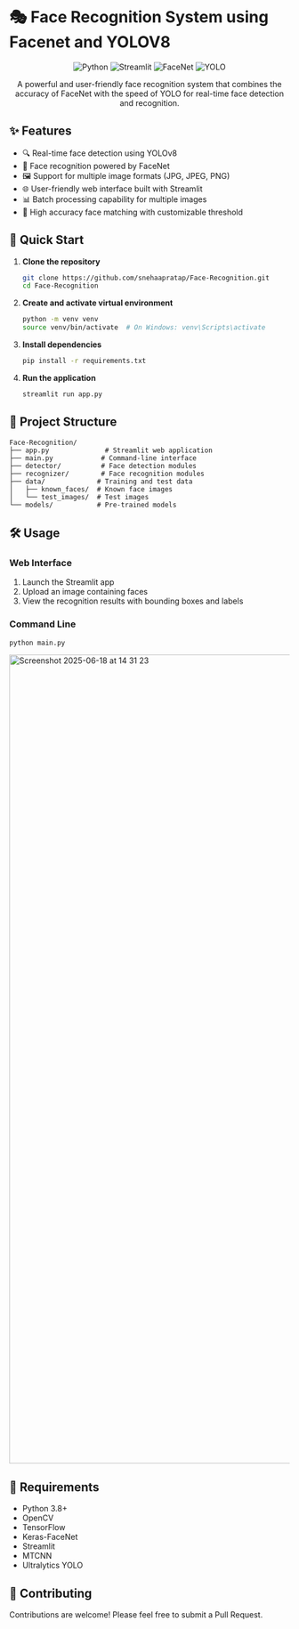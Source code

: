 # 🎭 Face Recognition System using Facenet and YOLOV8 

<div align="center">

![Python](https://img.shields.io/badge/Python-3.8%2B-blue)
![Streamlit](https://img.shields.io/badge/Streamlit-1.0%2B-red)
![FaceNet](https://img.shields.io/badge/FaceNet-Keras-orange)
![YOLO](https://img.shields.io/badge/YOLO-v8-green)

A powerful and user-friendly face recognition system that combines the accuracy of FaceNet with the speed of YOLO for real-time face detection and recognition.

</div>

## ✨ Features

- 🔍 Real-time face detection using YOLOv8
- 👤 Face recognition powered by FaceNet
- 🖼️ Support for multiple image formats (JPG, JPEG, PNG)
- 🌐 User-friendly web interface built with Streamlit
- 📊 Batch processing capability for multiple images
- 🎯 High accuracy face matching with customizable threshold

## 🚀 Quick Start

1. **Clone the repository**
   ```bash
   git clone https://github.com/snehaapratap/Face-Recognition.git
   cd Face-Recognition
   ```

2. **Create and activate virtual environment**
   ```bash
   python -m venv venv
   source venv/bin/activate  # On Windows: venv\Scripts\activate
   ```

3. **Install dependencies**
   ```bash
   pip install -r requirements.txt
   ```

4. **Run the application**
   ```bash
   streamlit run app.py
   ```

## 📁 Project Structure

```
Face-Recognition/
├── app.py              # Streamlit web application
├── main.py            # Command-line interface
├── detector/          # Face detection modules
├── recognizer/        # Face recognition modules
├── data/             # Training and test data
│   ├── known_faces/  # Known face images
│   └── test_images/  # Test images
└── models/           # Pre-trained models
```

## 🛠️ Usage

### Web Interface
1. Launch the Streamlit app
2. Upload an image containing faces
3. View the recognition results with bounding boxes and labels

### Command Line
```bash
python main.py
```

<img width="1454" alt="Screenshot 2025-06-18 at 14 31 23" src="https://github.com/user-attachments/assets/cf13a490-1792-4dc0-a152-d8adbcdc4209" />


## 📝 Requirements

- Python 3.8+
- OpenCV
- TensorFlow
- Keras-FaceNet
- Streamlit
- MTCNN
- Ultralytics YOLO



## 🤝 Contributing

Contributions are welcome! Please feel free to submit a Pull Request.


